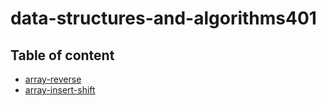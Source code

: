 # data-structures-and-algorithms401

## Table of content
- [array-reverse](array-reverse/README.md)
- [array-insert-shift](array-insert-shift/README.md)